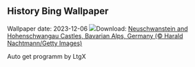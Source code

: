 ## History Bing Wallpaper
Wallpaper date: 2023-12-06
![](https://www.bing.com/th?id=OHR.AlpsCastles_EN-CA3984381282_UHD.jpg&w=1000)Download: [Neuschwanstein and Hohenschwangau Castles, Bavarian Alps, Germany (© Harald Nachtmann/Getty Images)](https://www.bing.com/th?id=OHR.AlpsCastles_EN-CA3984381282_UHD.jpg)

Auto get programm by LtgX
